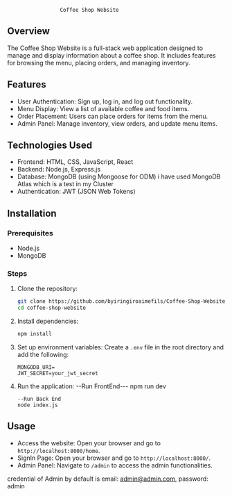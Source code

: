                      Coffee Shop Website

## Overview
The Coffee Shop Website is a full-stack web application designed to manage and display information about a coffee shop. It includes features for browsing the menu, placing orders, and managing inventory.

## Features
- User Authentication: Sign up, log in, and log out functionality.
- Menu Display: View a list of available coffee and food items.
- Order Placement: Users can place orders for items from the menu.
- Admin Panel: Manage inventory, view orders, and update menu items.

## Technologies Used
- Frontend: HTML, CSS, JavaScript, React
- Backend: Node.js, Express.js
- Database: MongoDB (using Mongoose for ODM) i have used MongoDB Atlas which is a test in my Cluster
- Authentication: JWT (JSON Web Tokens)

## Installation

### Prerequisites
- Node.js
- MongoDB

### Steps
1. Clone the repository:
    ```sh
    git clone https://github.com/byiringiroaimefils/Coffee-Shop-Website
    cd coffee-shop-website
    ```

2. Install dependencies:
    ```sh
    npm install
    ```

3. Set up environment variables:
    Create a `.env` file in the root directory and add the following:
    ```env
    MONGODB_URI=
    JWT_SECRET=your_jwt_secret
    ```

4. Run the application:
    --Run FrontEnd---
    npm run dev
    ```
    --Run Back End
    node index.js

## Usage
- Access the website: Open your browser and go to `http://localhost:8000/home`.
- SignIn Page: Open your browser and go to `http://localhost:8000/`.
- Admin Panel: Navigate to `/admin` to access the admin functionalities.

credential of Admin by default is 
email: admin@admin.com,
password: admin

